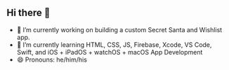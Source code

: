 ## Hi there 👋

- 🔭 I’m currently working on building a custom Secret Santa and Wishlist app.
- 🌱 I’m currently learning HTML, CSS, JS, Firebase, Xcode, VS Code, Swift, and iOS + iPadOS + watchOS + macOS App Development
- 😄 Pronouns: he/him/his
